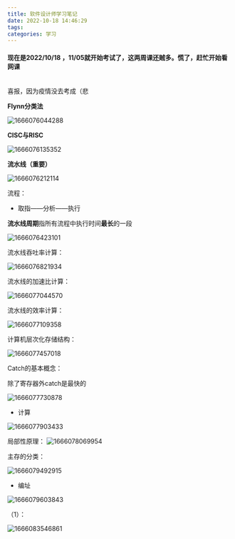 ```yaml
---
title: 软件设计师学习笔记
date: 2022-10-18 14:46:29
tags: 
categories: 学习
---
```


#### 现在是2022/10/18 ，11/05就开始考试了，这两周课还贼多。慌了，赶忙开始看网课

<br>喜报，因为疫情没去考成（悲

<!--more-->

**Flynn分类法**

![1666076044288](https://hiroshi-typota.oss-cn-chengdu.aliyuncs.com/img/1666076044288.png)



**CISC与RISC**

![1666076135352](https://hiroshi-typota.oss-cn-chengdu.aliyuncs.com/img/1666076135352.png)



**流水线（重要）**

![1666076212114](https://hiroshi-typota.oss-cn-chengdu.aliyuncs.com/img/1666076212114.png)

流程： 

- 取指——分析——执行

**流水线周期**指所有流程中执行时间**最长**的一段

![1666076423101](https://hiroshi-typota.oss-cn-chengdu.aliyuncs.com/img/1666076423101.png)



流水线吞吐率计算：

![1666076821934](https://hiroshi-typota.oss-cn-chengdu.aliyuncs.com/img/1666076821934.png)



流水线的加速比计算：

![1666077044570](https://hiroshi-typota.oss-cn-chengdu.aliyuncs.com/img/1666077044570.png)



流水线的效率计算：

![1666077109358](https://hiroshi-typota.oss-cn-chengdu.aliyuncs.com/img/1666077109358.png)





计算机层次化存储结构：

![1666077457018](https://hiroshi-typota.oss-cn-chengdu.aliyuncs.com/img/1666077457018.png)

Catch的基本概念：

除了寄存器外catch是最快的

![1666077730878](https://hiroshi-typota.oss-cn-chengdu.aliyuncs.com/img/1666077730878.png)

- 计算

![1666077903433](https://hiroshi-typota.oss-cn-chengdu.aliyuncs.com/img/1666077903433.png)



局部性原理： 
![1666078069954](https://hiroshi-typota.oss-cn-chengdu.aliyuncs.com/img/1666078069954.png)



 

主存的分类：

![1666079492915](https://hiroshi-typota.oss-cn-chengdu.aliyuncs.com/img/1666079492915.png)

- 编址

![1666079603843](https://hiroshi-typota.oss-cn-chengdu.aliyuncs.com/img/1666079603843.png)

（1）：

![1666083546861](https://hiroshi-typota.oss-cn-chengdu.aliyuncs.com/img/1666083546861.png)





























































